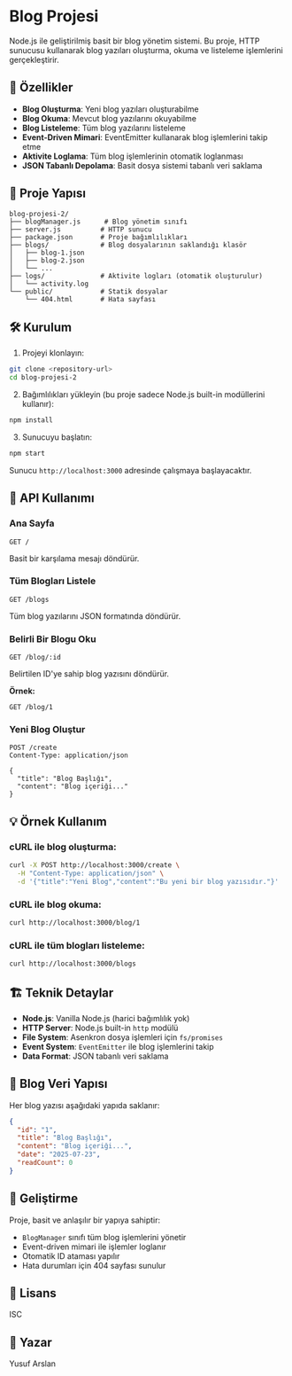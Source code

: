 # Blog Projesi 

Node.js ile geliştirilmiş basit bir blog yönetim sistemi. Bu proje, HTTP sunucusu kullanarak blog yazıları oluşturma, okuma ve listeleme işlemlerini gerçekleştirir.

## 🚀 Özellikler

- **Blog Oluşturma**: Yeni blog yazıları oluşturabilme
- **Blog Okuma**: Mevcut blog yazılarını okuyabilme
- **Blog Listeleme**: Tüm blog yazılarını listeleme
- **Event-Driven Mimari**: EventEmitter kullanarak blog işlemlerini takip etme
- **Aktivite Loglama**: Tüm blog işlemlerinin otomatik loglanması
- **JSON Tabanlı Depolama**: Basit dosya sistemi tabanlı veri saklama

## 📁 Proje Yapısı

```
blog-projesi-2/
├── blogManager.js      # Blog yönetim sınıfı
├── server.js          # HTTP sunucu
├── package.json       # Proje bağımlılıkları
├── blogs/             # Blog dosyalarının saklandığı klasör
│   ├── blog-1.json
│   ├── blog-2.json
│   └── ...
├── logs/              # Aktivite logları (otomatik oluşturulur)
│   └── activity.log
└── public/            # Statik dosyalar
    └── 404.html       # Hata sayfası
```

## 🛠️ Kurulum

1. Projeyi klonlayın:

```bash
git clone <repository-url>
cd blog-projesi-2
```

2. Bağımlılıkları yükleyin (bu proje sadece Node.js built-in modüllerini kullanır):

```bash
npm install
```

3. Sunucuyu başlatın:

```bash
npm start
```

Sunucu `http://localhost:3000` adresinde çalışmaya başlayacaktır.

## 📖 API Kullanımı

### Ana Sayfa

```
GET /
```

Basit bir karşılama mesajı döndürür.

### Tüm Blogları Listele

```
GET /blogs
```

Tüm blog yazılarını JSON formatında döndürür.

### Belirli Bir Blogu Oku

```
GET /blog/:id
```

Belirtilen ID'ye sahip blog yazısını döndürür.

**Örnek:**

```
GET /blog/1
```

### Yeni Blog Oluştur

```
POST /create
Content-Type: application/json

{
  "title": "Blog Başlığı",
  "content": "Blog içeriği..."
}
```

## 💡 Örnek Kullanım

### cURL ile blog oluşturma:

```bash
curl -X POST http://localhost:3000/create \
  -H "Content-Type: application/json" \
  -d '{"title":"Yeni Blog","content":"Bu yeni bir blog yazısıdır."}'
```

### cURL ile blog okuma:

```bash
curl http://localhost:3000/blog/1
```

### cURL ile tüm blogları listeleme:

```bash
curl http://localhost:3000/blogs
```

## 🏗️ Teknik Detaylar

- **Node.js**: Vanilla Node.js (harici bağımlılık yok)
- **HTTP Server**: Node.js built-in `http` modülü
- **File System**: Asenkron dosya işlemleri için `fs/promises`
- **Event System**: `EventEmitter` ile blog işlemlerini takip
- **Data Format**: JSON tabanlı veri saklama

## 📝 Blog Veri Yapısı

Her blog yazısı aşağıdaki yapıda saklanır:

```json
{
  "id": "1",
  "title": "Blog Başlığı",
  "content": "Blog içeriği...",
  "date": "2025-07-23",
  "readCount": 0
}
```

## 🔧 Geliştirme

Proje, basit ve anlaşılır bir yapıya sahiptir:

- `BlogManager` sınıfı tüm blog işlemlerini yönetir
- Event-driven mimari ile işlemler loglanır
- Otomatik ID ataması yapılır
- Hata durumları için 404 sayfası sunulur

## 📄 Lisans

ISC

## 👤 Yazar

Yusuf Arslan
